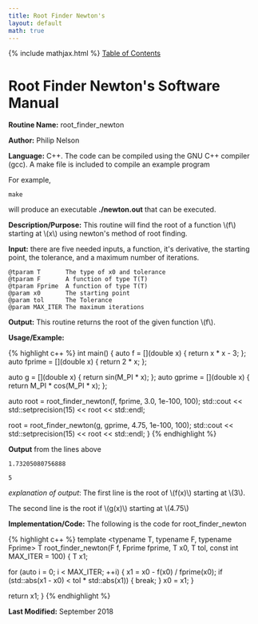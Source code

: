 ```yaml
---
title: Root Finder Newton's
layout: default
math: true
---
```

{% include mathjax.html %}
<a href="https://philipnelson5.github.io/math4610/SoftwareManual"> Table of Contents </a>
# Root Finder Newton's Software Manual

**Routine Name:** root_finder_newton

**Author:** Philip Nelson

**Language:** C++. The code can be compiled using the GNU C++ compiler (gcc). A make file is included to compile an example program

For example,

```
make
```

will produce an executable **./newton.out** that can be executed.

**Description/Purpose:** This routine will find the root of a function \\(f\\) starting at \\(x\\) using newton's method of root finding.

**Input:** there are five needed inputs, a function, it's derivative, the starting point, the tolerance, and a maximum number of iterations.

```
@tparam T       The type of x0 and tolerance
@tparam F       A function of type T(T)
@tparam Fprime  A function of type T(T)
@param x0       The starting point
@param tol      The Tolerance
@param MAX_ITER The maximum iterations
```

**Output:** This routine returns the root of the given function \\(f\\).

**Usage/Example:**

{% highlight c++ %}
int main()
{
  auto f = [](double x) { return x * x - 3; };
  auto fprime = [](double x) { return 2 * x; };

  auto g = [](double x) { return sin(M_PI * x); };
  auto gprime = [](double x) { return M_PI * cos(M_PI * x); };

  auto root = root_finder_newton(f, fprime, 3.0, 1e-100, 100);
  std::cout << std::setprecision(15) << root << std::endl;

  root = root_finder_newton(g, gprime, 4.75, 1e-100, 100);
  std::cout << std::setprecision(15) << root << std::endl;
}
{% endhighlight %}

**Output** from the lines above
```
1.73205080756888

5
```

_explanation of output_:
The first line is the root of \\(f(x)\\) starting at \\(3\\).

The second line is the root if \\(g(x)\\) starting at \\(4.75\\)

**Implementation/Code:** The following is the code for root_finder_newton

{% highlight c++ %}
template <typename T, typename F, typename Fprime>
T root_finder_newton(F f, Fprime fprime, T x0, T tol, const int MAX_ITER = 100)
{
  T x1;

  for (auto i = 0; i < MAX_ITER; ++i)
  {
    x1 = x0 - f(x0) / fprime(x0);
    if (std::abs(x1 - x0) < tol * std::abs(x1))
    {
      break;
    }
    x0 = x1;
  }

  return x1;
}
{% endhighlight %}

**Last Modified:** September 2018
